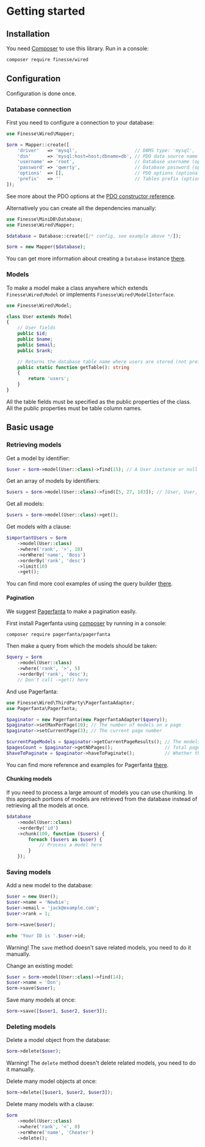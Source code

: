 # Getting started

## Installation

You need [Composer](https://getcomposer.org) to use this library. Run in a console:
                                                                  
```bash
composer require finesse/wired
```


## Configuration

Configuration is done once.

### Database connection

First you need to configure a connection to your database:

```php
use Finesse\Wired\Mapper;

$orm = Mapper::create([
    'driver'   => 'mysql',                     // DBMS type: 'mysql', 'sqlite' or anything else for other (optional) 
    'dsn'      => 'mysql:host=host;dbname=db', // PDO data source name (DSN)
    'username' => 'root',                      // Database username (optional)
    'password' => 'qwerty',                    // Database password (optional)
    'options'  => [],                          // PDO options (optional)
    'prefix'   => ''                           // Tables prefix (optional)
]);
```

See more about the PDO options at the [PDO constructor reference](http://php.net/manual/en/pdo.construct.php).

Alternatively you can create all the dependencies manually:

```php
use Finesse\MiniDB\Database;
use Finesse\Wired\Mapper;

$database = Database::create([/* config, see example above */]);

$orm = new Mapper($database);
```

You can get more information about creating a `Database` instance 
[there](https://github.com/Finesse/MiniDB#getting-started).

### Models

To make a model make a class anywhere which extends `Finesse\Wired\Model` or implements `Finesse\Wired\ModelInterface`.

```php
use Finesse\Wired\Model;

class User extends Model
{
    // User fields
    public $id;
    public $name;
    public $email;
    public $rank;

    // Returns the database table name where users are stored (not prefixed)
    public static function getTable(): string
    {
        return 'users';
    }
}
```

All the table fields must be specified as the public properties of the class. All the public properties must be table
column names.


## Basic usage

### Retrieving models

Get a model by identifier:

```php
$user = $orm->model(User::class)->find(15); // A User instance or null
```

Get an array of models by identifiers:

```php
$users = $orm->model(User::class)->find([5, 27, 183]); // [User, User, User]
```

Get all models:

```php
$users = $orm->model(User::class)->get();
```

Get models with a clause:

```php
$importantUsers = $orm
    ->model(User::class)
    ->where('rank', '>', 10)
    ->orWhere('name', 'Boss')
    ->orderBy('rank', 'desc')
    ->limit(10)
    ->get();
```

You can find more cool examples of using the query builder 
[there](https://github.com/Finesse/QueryScribe/blob/master/docs/building-queries.md).

#### Pagination

We suggest [Pagerfanta](https://github.com/whiteoctober/Pagerfanta) to make a pagination easily.

First install Pagerfanta using [composer](https://getcomposer.org) by running in a console:

```bash
composer require pagerfanta/pagerfanta
```

Then make a query from which the models should be taken:

```php
$query = $orm
    ->model(User::class)
    ->where('rank', '>', 5)
    ->orderBy('rank', 'desc');
    // Don't call ->get() here
```

And use Pagerfanta:

```php
use Finesse\Wired\ThirdParty\PagerfantaAdapter;
use Pagerfanta\Pagerfanta;

$paginator = new Pagerfanta(new PagerfantaAdapter($query));
$paginator->setMaxPerPage(10); // The number of models on a page
$paginator->setCurrentPage(3); // The current page number

$currentPageModels = $paginator->getCurrentPageResults(); // The models for the current page
$pagesCount = $paginator->getNbPages();                   // Total pages count
$haveToPaginate = $paginator->haveToPaginate();           // Whether the number of models is higher than the max per page
```

You can find more reference and examples for Pagerfanta [there](https://github.com/whiteoctober/Pagerfanta#usage).

#### Chunking models

If you need to process a large amount of models you can use chunking. In this approach portions of models are retrieved 
from the database instead of retrieving all the models at once.

```php
$database
    ->model(User::class)
    ->orderBy('id')
    ->chunk(100, function ($users) {
        foreach ($users as $user) {
            // Process a model here
        }
    });
```

### Saving models

Add a new model to the database:

```php
$user = new User();
$user->name = 'Newbie';
$user->email = 'jack@example.com';
$user->rank = 1;

$orm->save($user);

echo 'Your ID is '.$user->id;
```

Warning! The `save` method doesn't save related models, you need to do it manually.

Change an existing model:

```php
$user = $orm->model(User::class)->find(14);
$user->name = 'Don';
$orm->save($user);
```

Save many models at once:

```php
$orm->save([$user1, $user2, $user3]);
```

### Deleting models

Delete a model object from the database:

```php
$orm->delete($user);
```

Warning! The `delete` method doesn't delete related models, you need to do it manually.

Delete many model objects at once:

```php
$orm->delete([$user1, $user2, $user3]);
```

Delete many models with a clause:

```php
$orm
    ->model(User::class)
    ->where('rank', '<', 0)
    ->orWhere('name', 'Cheater')
    ->delete();
```
